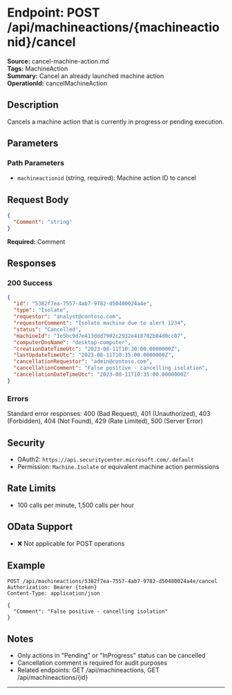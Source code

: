 # Endpoint: POST /api/machineactions/{machineactionid}/cancel

**Source:** cancel-machine-action.md  
**Tags:** MachineAction  
**Summary:** Cancel an already launched machine action  
**OperationId:** cancelMachineAction

## Description
Cancels a machine action that is currently in progress or pending execution.

## Parameters
### Path Parameters
- `machineactionid` (string, required): Machine action ID to cancel

## Request Body
```json
{
  "Comment": "string"
}
```
**Required:** Comment

## Responses
### 200 Success
```json
{
  "id": "5382f7ea-7557-4ab7-9782-d50480024a4e",
  "type": "Isolate",
  "requestor": "analyst@contoso.com",
  "requestorComment": "Isolate machine due to alert 1234",
  "status": "Cancelled",
  "machineId": "1e5bc9d7e413ddd7902c2932e418702b84d0cc07",
  "computerDnsName": "desktop-computer",
  "creationDateTimeUtc": "2023-08-11T10:30:00.0000000Z",
  "lastUpdateTimeUtc": "2023-08-11T10:35:00.0000000Z",
  "cancellationRequestor": "admin@contoso.com",
  "cancellationComment": "False positive - cancelling isolation",
  "cancellationDateTimeUtc": "2023-08-11T10:35:00.0000000Z"
}
```

### Errors
Standard error responses: 400 (Bad Request), 401 (Unauthorized), 403 (Forbidden), 404 (Not Found), 429 (Rate Limited), 500 (Server Error)

## Security
- OAuth2: `https://api.securitycenter.microsoft.com/.default`
- Permission: `Machine.Isolate` or equivalent machine action permissions

## Rate Limits
- 100 calls per minute, 1,500 calls per hour

## OData Support
- ❌ Not applicable for POST operations

## Example
```http
POST /api/machineactions/5382f7ea-7557-4ab7-9782-d50480024a4e/cancel
Authorization: Bearer {token}
Content-Type: application/json

{
  "Comment": "False positive - cancelling isolation"
}
```

## Notes
- Only actions in "Pending" or "InProgress" status can be cancelled
- Cancellation comment is required for audit purposes
- Related endpoints: GET /api/machineactions, GET /api/machineactions/{id}

---

